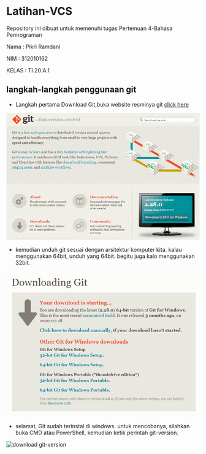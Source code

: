 # Latihan-VCS
Repository ini dibuat untuk memenuhi tugas Pertemuan 4-Bahasa Pemrograman

Nama    : Pikri Ramdani

NIM     : 312010162

KELAS   : TI.20.A.1

## langkah-langkah penggunaan git

* Langkah pertama Download Git,buka website resminya git [click here](https://git-scm.com)

![download git-scm](coding-git/git-scm.PNG) 

* kemudian unduh git sesuai dengan arsitektur komputer kita. kalau menggunakan 64bit, unduh yang 64bit. begitu juga kalo menggunakan 32bit.

![download git-bit](coding-git/git-bit.PNG)

* selamat, Git sudah terinstal di windows. untuk mencobanya, silahkan buka CMD atau PowerShell, kemudian ketik perintah git-version.

![download git-version](coding-git/git-version)